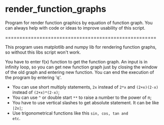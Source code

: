 # render_function_graphs
Program for render function graphics by equation of function graph. You can always help with code or ideas to improve usability of this script.

=====================================================

This program uses matplotlib and numpy lib for rendering function graphs, so without this libs script won't work.

You have to enter f(x) function to get the function graph. An input is in infinity loop, so you can get new function graph just by closing the window of the old graph and entering new function. You can end the execution of the program by entering 'q'.

- You can use short multiply statements, <code>2x</code> instead of <code>2\*x</code> and <code>(2+x)(2-x)</code> instead of <code>(2+x)\*(2-x)</code>;
- You can use <code>^</code> or double start <code>**</code> to raise a number to the power of n;
- You have to use vertical slashes to get absolute statement. It can be like <code>|2x|</code>;
- Use trigonometrical functions like this <code>sin, cos, tan and etc</code>.
